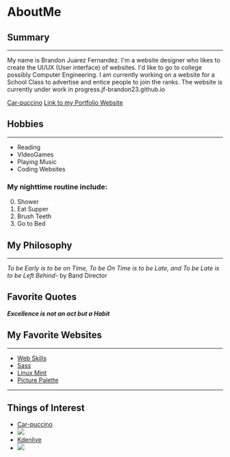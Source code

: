 # AboutMe


## Summary
---
<p>My name is Brandon Juarez Fernandez. I'm a website designer who likes to create the UI/UX (User interface) of websites. I'd like to go to college possibly Computer Engineering. I am currently working on a website for a School Class to advertise and entice people to join the ranks. The website is currently under work in progress.jf-brandon23.github.io</p>

[Car-puccino][1]
<a href="jf-brandon23.github.io">Link to my Portfolio Website</a>

[1]:https://www.newsweek.com/coffee-world-records-national-coffee-day-378155
## Hobbies
___
- Reading
- VIdeoGames
- Playing Music
- Coding Websites

### My nighttime routine include:

0. Shower
1. Eat Supper
2. Brush Teeth
3. Go to Bed

## My Philosophy
---
*To be Early is to be on Time, To be On Time is to be Late, and To be Late is to be Left Behind*- by Band Director

## Favorite Quotes
_**Excellence is not an act but a Habit**_

## My Favorite Websites
---
- [Web Skills](https://andreasbm.github.io/web-skills/)
- [Sass](https://sass-lang.com/install)
- [Linux Mint](https://www.linuxmint.com/)
- [Picture Palette](https://picture-palette.web.app/)
---
## Things of Interest
- [Car-puccino](https://www.newsweek.com/coffee-world-records-national-coffee-day-378155)
- <img src="https://imgs.search.brave.com/yR7m4P9xFNp5X-HOEtrbUQN28Ks-NYKp90OZaeqgryY/rs:fit:1049:225:1/g:ce/aHR0cHM6Ly90c2U0/Lm1tLmJpbmcubmV0/L3RoP2lkPU9JUC56/ZmZyRzlYSXRjOUgz/U3VpME5EQkFRSGFE/VyZwaWQ9QXBp">
 - [Kdenlive](https://kdenlive.org/en/)
 - <img src="https://kdenlive.org/wp-content/uploads/2016/06/slide2.png">

